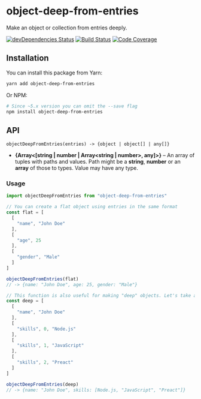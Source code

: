 # object-deep-from-entries

Make an object or collection from entries deeply.

[![devDependencies Status](https://david-dm.org/octet-stream/invariant/dev-status.svg)](https://david-dm.org/octet-stream/invariant?type=dev)
[![Build Status](https://travis-ci.org/octet-stream/invariant.svg?branch=master)](https://travis-ci.org/octet-stream/invariant)
[![Code Coverage](https://codecov.io/github/octet-stream/invariant/coverage.svg?branch=master)](https://codecov.io/github/octet-stream/invariant?branch=master)

## Installation

You can install this package from Yarn:

```sh
yarn add object-deep-from-entries
```

Or NPM:

```sh
# Since ~5.x version you can omit the --save flag
npm install object-deep-from-entries
```

## API

`objectDeepFromEntries(entries) -> {object | object[] | any[]}`

  * **{Array<[string | number | Array<string | number>, any]>}** – An array of
    tuples with paths and values. Path might be a **string**,
    **number** or an **array** of those to types. Value may have any type.

### Usage

```js
import objectDeepFromEntries from "object-deep-from-entries"

// You can create a flat object using entries in the same format
const flat = [
  [
    "name", "John Doe"
  ],
  [
    "age", 25
  ],
  [
    "gender", "Male"
  ]
]

objectDeepFromEntries(flat)
// -> {name: "John Doe", age: 25, gender: "Male"}

// This function is also useful for making "deep" objects. Let's take a look:
const deep = [
  [
    "name", "John Doe"
  ],
  [
    "skills", 0, "Node.js"
  ],
  [
    "skills", 1, "JavaScript"
  ],
  [
    "skills", 2, "Preact"
  ]
]

objectDeepFromEntries(deep)
// -> {name: "John Doe", skills: [Node.js, "JavaScript", "Preact"]}
```
